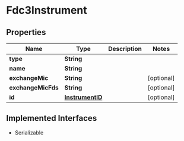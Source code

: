 

# Fdc3Instrument


## Properties

Name | Type | Description | Notes
------------ | ------------- | ------------- | -------------
**type** | **String** |  | 
**name** | **String** |  | 
**exchangeMic** | **String** |  |  [optional]
**exchangeMicFds** | **String** |  |  [optional]
**id** | [**InstrumentID**](InstrumentID.md) |  |  [optional]


## Implemented Interfaces

* Serializable


